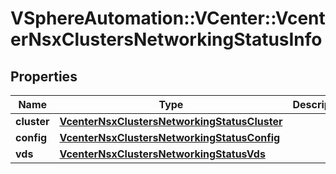 # VSphereAutomation::VCenter::VcenterNsxClustersNetworkingStatusInfo

## Properties
Name | Type | Description | Notes
------------ | ------------- | ------------- | -------------
**cluster** | [**VcenterNsxClustersNetworkingStatusCluster**](VcenterNsxClustersNetworkingStatusCluster.md) |  | 
**config** | [**VcenterNsxClustersNetworkingStatusConfig**](VcenterNsxClustersNetworkingStatusConfig.md) |  | 
**vds** | [**VcenterNsxClustersNetworkingStatusVds**](VcenterNsxClustersNetworkingStatusVds.md) |  | 


